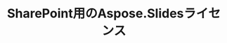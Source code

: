 ---
title: SharePoint用のAspose.Slidesライセンス
type: docs
weight: 60
url: /sharepoint/license-aspose-slides-for-sharepoint/
---